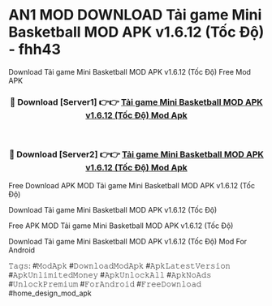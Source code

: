 # AN1 MOD DOWNLOAD Tải game Mini Basketball MOD APK v1.6.12 (Tốc Độ) - fhh43
Download Tải game Mini Basketball MOD APK v1.6.12 (Tốc Độ) Free Mod APK

<div align="center">
<h3>🔴 Download [Server1] 👉👉 <a href="https://apk-comot.site?title=Tải_game_Mini_Basketball_MOD_APK_v1.6.12_(Tốc_Độ)">Tải game Mini Basketball MOD APK v1.6.12 (Tốc Độ) Mod Apk</a></h3><br>

<h3>🔴 Download [Server2] 👉👉 <a href="https://apk-comot.site?title=Tải_game_Mini_Basketball_MOD_APK_v1.6.12_(Tốc_Độ)">Tải game Mini Basketball MOD APK v1.6.12 (Tốc Độ) Mod Apk</a></h3>
</div>


Free Download APK MOD Tải game Mini Basketball MOD APK v1.6.12 (Tốc Độ)

Download Tải game Mini Basketball MOD APK v1.6.12 (Tốc Độ) 

Free APK MOD Tải game Mini Basketball MOD APK v1.6.12 (Tốc Độ) 

Download Tải game Mini Basketball MOD APK v1.6.12 (Tốc Độ) Mod For Android

𝚃𝚊𝚐𝚜: #𝙼𝚘𝚍𝙰𝚙𝚔 #𝙳𝚘𝚠𝚗𝚕𝚘𝚊𝚍𝙼𝚘𝚍𝙰𝚙𝚔 #𝙰𝚙𝚔𝙻𝚊𝚝𝚎𝚜𝚝𝚅𝚎𝚛𝚜𝚒𝚘𝚗 #𝙰𝚙𝚔𝚄𝚗𝚕𝚒𝚖𝚒𝚝𝚎𝚍𝙼𝚘𝚗𝚎𝚢 #𝙰𝚙𝚔𝚄𝚗𝚕𝚘𝚌𝚔𝙰𝚕𝚕 #𝙰𝚙𝚔𝙽𝚘𝙰𝚍𝚜 #𝚄𝚗𝚕𝚘𝚌𝚔𝙿𝚛𝚎𝚖𝚒𝚞𝚖 #𝙵𝚘𝚛𝙰𝚗𝚍𝚛𝚘𝚒𝚍 #𝙵𝚛𝚎𝚎𝙳𝚘𝚠𝚗𝚕𝚘𝚊𝚍 #home_design_mod_apk